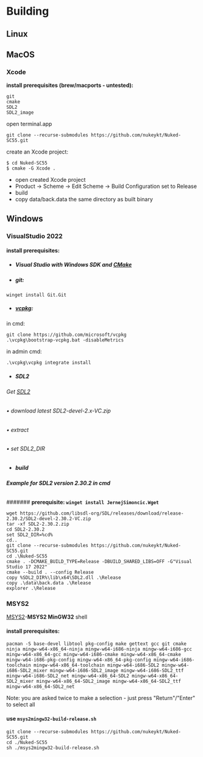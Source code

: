 # Building

## Linux

## MacOS

### Xcode


**install prerequisites (brew/macports - untested):**
```
git
cmake
SDL2
SDL2_image
```

open terminal.app

`git clone --recurse-submodules https://github.com/nukeykt/Nuked-SC55.git`

create an Xcode project:

```
$ cd Nuked-SC55
$ cmake -G Xcode .
```

- open created Xcode project
- Product -> Scheme -> Edit Scheme -> Build Configuration set to Release
- build
- copy data/back.data the same directory as built binary


## Windows

### VisualStudio 2022

#### **install prerequisites:**
- ##### Visual Studio with Windows SDK and [CMake](https://learn.microsoft.com/en-us/cpp/build/cmake-projects-in-visual-studio?view=msvc-170)
  
- ##### git:
```
winget install Git.Git
```

- ##### [vcpkg](https://github.com/microsoft/vcpkg):
  
in cmd:
```
git clone https://github.com/microsoft/vcpkg
.\vcpkg\bootstrap-vcpkg.bat -disableMetrics
```
in admin cmd:

`.\vcpkg\vcpkg integrate install`

- ##### SDL2
###### Get [SDL2](https://github.com/libsdl-org/SDL/releases)
###### • download latest SDL2-devel-2.x-VC.zip
###### • extract
###### • set SDL2_DIR
- ##### build
###### **Example for SDL2 version 2.30.2 in cmd**

####### **prerequisite: `winget install JernejSimoncic.Wget`**

```
wget https://github.com/libsdl-org/SDL/releases/download/release-2.30.2/SDL2-devel-2.30.2-VC.zip
tar -xf SDL2-2.30.2.zip
cd SDL2-2.30.2
set SDL2_DIR=%cd%
cd..
git clone --recurse-submodules https://github.com/nukeykt/Nuked-SC55.git
cd .\Nuked-SC55
cmake . -DCMAKE_BUILD_TYPE=Release -DBUILD_SHARED_LIBS=OFF -G"Visual Studio 17 2022"
cmake --build . --config Release
copy %SDL2_DIR%\lib\x64\SDL2.dll .\Release
copy .\data\back.data .\Release
explorer .\Release
```


### MSYS2

[MSYS2](https://www.msys2.org/wiki/MSYS2-installation/)-**MSYS2 MinGW32** shell

#### **install prerequisites:**
```
pacman -S base-devel libtool pkg-config make gettext gcc git cmake ninja mingw-w64-x86_64-ninja mingw-w64-i686-ninja mingw-w64-i686-gcc mingw-w64-x86_64-gcc mingw-w64-i686-cmake mingw-w64-x86_64-cmake mingw-w64-i686-pkg-config mingw-w64-x86_64-pkg-config mingw-w64-i686-toolchain mingw-w64-x86_64-toolchain mingw-w64-i686-SDL2 mingw-w64-i686-SDL2_mixer mingw-w64-i686-SDL2_image mingw-w64-i686-SDL2_ttf mingw-w64-i686-SDL2_net mingw-w64-x86_64-SDL2 mingw-w64-x86_64-SDL2_mixer mingw-w64-x86_64-SDL2_image mingw-w64-x86_64-SDL2_ttf mingw-w64-x86_64-SDL2_net
```
Note: you are asked twice to make a selection - just press "Return"/"Enter" to select all


#### **use `msys2mingw32-build-release.sh`**

```
git clone --recurse-submodules https://github.com/nukeykt/Nuked-SC55.git
cd ./Nuked-SC55
sh ./msys2mingw32-build-release.sh
```
